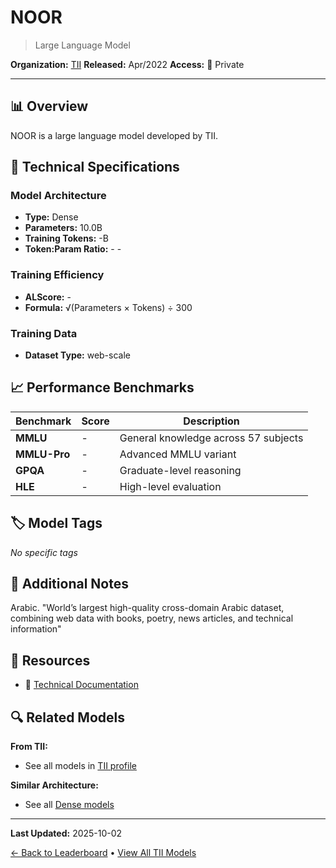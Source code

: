 # NOOR

> Large Language Model

**Organization:** [TII](../../labs/tii.md)
**Released:** Apr/2022
**Access:** 🔴 Private

---

## 📊 Overview

NOOR is a large language model developed by TII.

## 🔧 Technical Specifications

### Model Architecture
- **Type:** Dense
- **Parameters:** 10.0B
- **Training Tokens:** -B
- **Token:Param Ratio:** - -

### Training Efficiency
- **ALScore:** -
- **Formula:** √(Parameters × Tokens) ÷ 300

### Training Data
- **Dataset Type:** web-scale

## 📈 Performance Benchmarks

| Benchmark | Score | Description |
|-----------|-------|-------------|
| **MMLU** | - | General knowledge across 57 subjects |
| **MMLU-Pro** | - | Advanced MMLU variant |
| **GPQA** | - | Graduate-level reasoning |
| **HLE** | - | High-level evaluation |

## 🏷️ Model Tags

_No specific tags_

## 📝 Additional Notes

Arabic. "World’s largest high-quality cross-domain Arabic dataset, combining web data with books, poetry, news articles, and technical information"

## 🔗 Resources

- 📄 [Technical Documentation](https://www.tii.ae/news/technology-innovation-institute-announces-launch-noor-worlds-largest-arabic-nlp-model)

## 🔍 Related Models

**From TII:**
- See all models in [TII profile](../../labs/tii.md)

**Similar Architecture:**
- See all [Dense models](../../architectures/dense.md)

---

**Last Updated:** 2025-10-02

[← Back to Leaderboard](../../README.md) • [View All TII Models](../../labs/tii.md)
